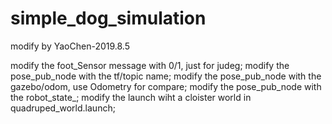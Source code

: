# simple_dog_simulation

modify by YaoChen-2019.8.5

modify the foot_Sensor message with 0/1, just for judeg;
modify the pose_pub_node with the tf/topic name;
modify the pose_pub_node with the gazebo/odom, use Odometry for compare;
modify the pose_pub_node with the robot_state_;
modify the launch wiht a cloister world in quadruped_world.launch;
